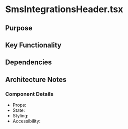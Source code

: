 # SmsIntegrationsHeader.tsx

## Purpose

## Key Functionality

## Dependencies

## Architecture Notes

### Component Details
- Props: 
- State: 
- Styling: 
- Accessibility: 
